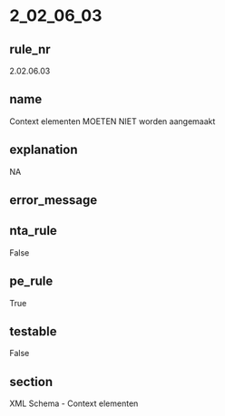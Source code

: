 # 2_02_06_03

## rule_nr
2.02.06.03

## name
Context elementen MOETEN NIET worden aangemaakt

## explanation
NA

## error_message


## nta_rule
False

## pe_rule
True

## testable
False

## section
XML Schema - Context elementen

